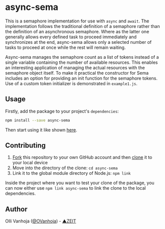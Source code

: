 # async-sema

This is a semaphore implementation for use with `async` and `await`. The implementation
follows the traditional definition of a semaphore rather than the definition of
an asynchronous semaphore. Where as the latter one generally allows every
defined task to proceed immediately and synchronizes at the end, async-sema
allows only a selected number of tasks to proceed at once while the rest will
remain waiting.

Async-sema manages the semaphore count as a list of tokens instead of a single
variable containing the number of available resources. This enables an
interesting application of managing the actual resources with the semaphore
object itself. To make it practical the constructor for Sema includes an option
for providing an init function for the semaphore tokens. Use of a custom token
initializer is demonstrated in `example1.js`.

## Usage

Firstly, add the package to your project's `dependencies`:

```bash
npm install --save async-sema
```

Then start using it like shown [here](./examples).

## Contributing

1. [Fork](https://help.github.com/articles/fork-a-repo/) this repository to your own GitHub account and then [clone](https://help.github.com/articles/cloning-a-repository/) it to your local device
2. Move into the directory of the clone: `cd async-sema`
3. Link it to the global module directory of Node.js: `npm link`

Inside the project where you want to test your clone of the package, you can now either use `npm link async-sema` to link the clone to the local dependencies.

## Author

Olli Vanhoja ([@OVanhoja](https://twitter.com/OVanhoja)) - [▲ZEIT](https://zeit.co)

